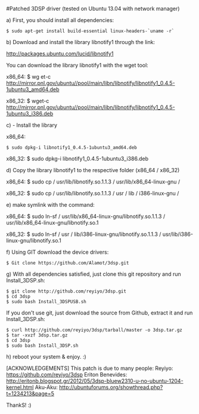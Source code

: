 #Patched 3DSP driver (tested on Ubuntu 13.04 with network manager)

a) First, you should install all dependencies:

    $ sudo apt-get install build-essential linux-headers-`uname -r`

b) Download and install the library libnotify1 through the link:

http://packages.ubuntu.com/lucid/libnotify1

You can download the library libnotify1 with the wget tool: 

x86_64: 
    $ wg et-c http://mirror.pnl.gov/ubuntu//pool/main/libn/libnotify/libnotify1_0.4.5-1ubuntu3_amd64.deb

x86_32:
    $ wget-c http://mirror.pnl.gov/ubuntu//pool/main/libn/libnotify/libnotify1_0.4.5-1ubuntu3_i386.deb 

c) - Install the library

x86_64:  

    $ sudo dpkg-i libnotify1_0.4.5-1ubuntu3_amd64.deb 

x86_32: 
    $ sudo dpkg-i libnotify1_0.4.5-1ubuntu3_i386.deb 

d) Copy the library libnotify1 to the respective folder (x86_64 / x86_32)

x86_64: 
    $ sudo cp / usr/lib/libnotify.so.1.1.3 / usr/lib/x86_64-linux-gnu /  

x86_32: 
    $ sudo cp / usr/lib/libnotify.so.1.1.3 / usr / lib / i386-linux-gnu /
  
e) make symlink with the command:

x86_64: 
    $ sudo ln-sf / usr/lib/x86_64-linux-gnu/libnotify.so.1.1.3 / usr/lib/x86_64-linux-gnu/libnotify.so.1 

x86_32:
    $ sudo ln-sf / usr / lib/i386-linux-gnu/libnotify.so.1.1.3 / usr/lib/i386-linux-gnu/libnotify.so.1 
  
f) Using GIT download the device drivers:
  
    $ Git clone https://github.com/Alamot/3dsp.git

g) With all dependencies satisfied, just clone this git repository and run Install\_3DSP.sh:

    $ git clone http://github.com/reyiyo/3dsp.git
    $ cd 3dsp
    $ sudo bash Install_3DSPUSB.sh

If you don't use git, just download the source from Github, extract it and run Install\_3DSP.sh:

    $ curl http://github.com/reyiyo/3dsp/tarball/master -o 3dsp.tar.gz
    $ tar -xvzf 3dsp.tar.gz
    $ cd 3dsp
    $ sudo bash Install_3DSP.sh 

h) reboot your system & enjoy. :)

[ACKNOWLEDGEMENTS]
This patch is due to many people:
    Reyiyo: https://github.com/reyiyo/3dsp
    Eriton Benevides: http://eritonb.blogspot.gr/2012/05/3dsp-bluew2310-u-no-ubuntu-1204-kernel.html
    Aku-Aku: http://ubuntuforums.org/showthread.php?t=1234213&page=5 

ThankS! :)
